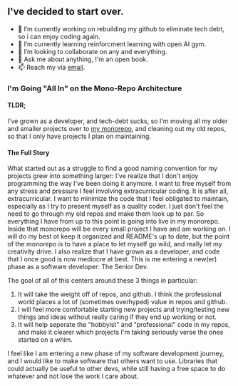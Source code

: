 ## I've decided to start over.
- 🔭 I’m currently working on rebuilding my github to eliminate tech debt, so i can enjoy coding again.
- 🌱 I’m currently learning reinforcment learning with open AI gym.
- 👯 I’m looking to collaborate on any and everything.
- 💬 Ask me about anything, I'm an open book.
- 📫 Reach my via <a href="mailto:devicarus64@gmail.com">email</a>.

### I'm Going "All In" on the Mono-Repo Architecture 
#### TLDR;
I've grown as a developer, and tech-debt sucks, so I'm moving all my older and smaller projects over to [my monorepo](https://www.github.com/icarus612/daedalus-mono), and cleaning out my old repos, so that I only have projects I plan on maintaining.
#### The Full Story
What started out as a struggle to find a good naming convention for my projects grew into something larger: I've realize that I don't enjoy programming the way I've been doing it anymore. I want to free myself from any stress and pressure I feel involving extracurricular coding. It is after all, extracurricular. I want to minimize the code that I feel obligated to maintain, especially as I try to present myself as a quality coder. I just don't feel the need to go through my old repos and make them look up to par. So everything I have from up to this point is going into live in my monorepo. Inside that monorepo will be every small project I have and am working on. I will do my best ot keep it organized and README's up to date, but the point of the monorepo is to have a place to let myself go wild, and really let my creativity drive. I also realize that I have grown as a developer, and code that I once good is now mediocre at best. This is me entering a new(er) phase as a software developer: The Senior Dev. 

The goal of all of this centers around these 3 things in particular:

1. It will take the weight off of repos, and github. I think the professional world places a lot of (sometimes overhyped) value in repos and github.
2. I will feel more comfortable starting new projects and trying/testing new things and ideas without really caring if they end up working or not.
3. It will help seperate the "hobbyist" and "professional" code in my repos, and make it clearer which projects I'm taking seriously verse the ones started on a whim.

I feel like I am entering a new phase of my software development journey, and I would like to make software that others want to use. Libraries that could actually be useful to other devs, while still having a free space to do whatever and not lose the work I care about. 


